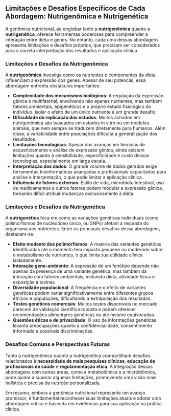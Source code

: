 
## Limitações e Desafios Específicos de Cada Abordagem: Nutrigenômica e Nutrigenética

A genômica nutricional, ao englobar tanto a **nutrigenômica** quanto a **nutrigenética**, oferece ferramentas poderosas para compreender a interação entre dieta e genes. No entanto, cada uma dessas abordagens apresenta limitações e desafios próprios, que precisam ser considerados para a correta interpretação dos resultados e aplicação clínica.

### Limitações e Desafios da Nutrigenômica

A **nutrigenômica** investiga como os nutrientes e componentes da dieta influenciam a expressão dos genes. Apesar de seu potencial, essa abordagem enfrenta obstáculos importantes:

- **Complexidade dos mecanismos biológicos**: A regulação da expressão gênica é multifatorial, envolvendo não apenas nutrientes, mas também fatores ambientais, epigenéticos e o próprio estado fisiológico do indivíduo. Isolar o efeito de um único nutriente é um grande desafio.
- **Dificuldade de replicação dos estudos**: Muitos achados em nutrigenômica são baseados em estudos in vitro ou em modelos animais, que nem sempre se traduzem diretamente para humanos. Além disso, a variabilidade entre populações dificulta a generalização dos resultados.
- **Limitações tecnológicas**: Apesar dos avanços em técnicas de sequenciamento e análise de expressão gênica, ainda existem limitações quanto à sensibilidade, especificidade e custo dessas tecnologias, especialmente em larga escala.
- **Interpretação dos dados**: O grande volume de dados gerados exige ferramentas bioinformáticas avançadas e profissionais capacitados para análise e interpretação, o que pode limitar a aplicação clínica.
- **Influência de fatores externos**: Estilo de vida, microbiota intestinal, uso de medicamentos e outros fatores podem modular a expressão gênica, tornando difícil atribuir mudanças exclusivamente à dieta.

### Limitações e Desafios da Nutrigenética

A **nutrigenética** foca em como as variações genéticas individuais (como polimorfismos de nucleotídeo único, ou SNPs) afetam a resposta do organismo aos nutrientes. Entre os principais desafios dessa abordagem, destacam-se:

- **Efeito modesto dos polimorfismos**: A maioria das variantes genéticas identificadas até o momento tem impacto pequeno ou moderado sobre o metabolismo de nutrientes, o que limita sua utilidade clínica isoladamente.
- **Interação gene-ambiente**: A expressão de um fenótipo depende não apenas da presença de uma variante genética, mas também da interação com fatores ambientais, incluindo dieta, atividade física e exposição a toxinas.
- **Diversidade populacional**: A frequência e o efeito de variantes genéticas podem variar significativamente entre diferentes grupos étnicos e populações, dificultando a extrapolação dos resultados.
- **Testes genéticos comerciais**: Muitos testes disponíveis no mercado carecem de validação científica robusta e podem oferecer recomendações alimentares genéricas ou até mesmo equivocadas.
- **Questões éticas e de privacidade**: O uso de informações genéticas levanta preocupações quanto à confidencialidade, consentimento informado e possíveis discriminações.

### Desafios Comuns e Perspectivas Futuras

Tanto a nutrigenômica quanto a nutrigenética compartilham desafios relacionados à **necessidade de mais pesquisas clínicas**, **educação de profissionais de saúde** e **regulamentação ética**. A integração dessas abordagens com outras áreas, como a metabolômica e a microbiômica, pode ajudar a superar algumas limitações, promovendo uma visão mais holística e precisa da nutrição personalizada.

Em resumo, embora a genômica nutricional represente um avanço promissor, é fundamental reconhecer suas limitações atuais e adotar uma abordagem crítica e baseada em evidências para sua aplicação na prática clínica.
```
